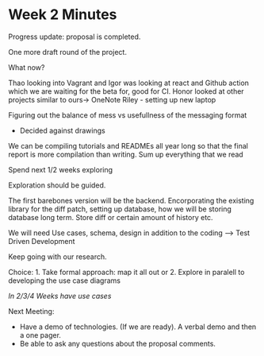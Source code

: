 # Week 2 Minutes

Progress update: proposal is completed.

One more draft round of the project. 

What now? 

Thao looking into Vagrant and 
Igor was looking at react and Github action which we are waiting for the beta for, good for CI. 
Honor looked at other projects similar to ours-> OneNote 
Riley - setting up new laptop

Figuring out the balance of mess vs usefullness of the messaging format
  - Decided against drawings
  
We can be compiling tutorials and READMEs all year long so that the final report is more compilation than writing. 
Sum up everything that we read

Spend next 1/2 weeks exploring

Exploration should be guided.

The first barebones version will be the backend. Encorporating the existing library for the diff patch, 
setting up database, how we will be storing database long term. Store diff or certain amount of history etc.

We will need Use cases, schema, design in addition to the coding --> Test Driven Development 

Keep going with our research. 

Choice: 1. Take formal approach: map it all out or 2. Explore in paralell to developing the use case diagrams 

*In 2/3/4 Weeks have use cases*

Next Meeting: 
* Have a demo of technologies. (If we are ready). A verbal demo and then a one pager.
* Be able to ask any questions about the proposal comments.
